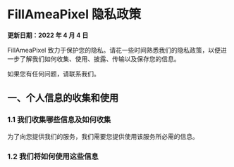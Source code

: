 # FillAmeaPixel 隐私政策

**更新日期：2022 年 4 月 4 日**



FillAmeaPixel 致力于保护您的隐私。请花一些时间熟悉我们的隐私政策，以便进一步了解我们如何收集、使用、披露、传输以及保存您的信息。

如果您有任何问题，请联系我们。



## 一、个人信息的收集和使用

### 1.1 我们收集哪些信息及如何收集

为了向您提供我们的服务，我们需要您提供使用该服务所必需的信息。



### 1.2 我们将如何使用这些信息